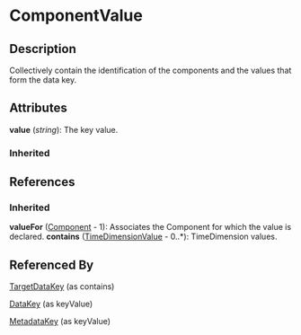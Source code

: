 
# ComponentValue





## Description

Collectively contain the identification of the components and the values that form the data key.


## Attributes

**value** (*string*): The key value.

### Inherited



## References

### Inherited

**valueFor** ([Component](../Base/Component.md) - 1): Associates the Component for which the value is declared.
**contains** ([TimeDimensionValue](TimeDimensionValue.md) - 0..*): TimeDimension values.


## Referenced By

[TargetDataKey](TargetDataKey.md) (as contains)

[DataKey](../Constraints/DataKey.md) (as keyValue)

[MetadataKey](../Constraints/MetadataKey.md) (as keyValue)


